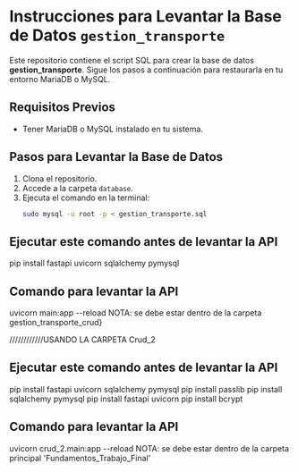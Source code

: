 # Instrucciones para Levantar la Base de Datos `gestion_transporte`

Este repositorio contiene el script SQL para crear la base de datos **gestion_transporte**. Sigue los pasos a continuación para restaurarla en tu entorno MariaDB o MySQL.

## Requisitos Previos

- Tener MariaDB o MySQL instalado en tu sistema.

## Pasos para Levantar la Base de Datos

1. Clona el repositorio.
2. Accede a la carpeta `database`.
3. Ejecuta el comando en la terminal:
   ```bash
   sudo mysql -u root -p < gestion_transporte.sql


## Ejecutar este comando antes de levantar la API
   pip install fastapi uvicorn sqlalchemy pymysql

## Comando para levantar la API
   uvicorn main:app --reload
   NOTA: se debe estar dentro de la carpeta gestion_transporte_crud}

////////////USANDO LA CARPETA Crud_2
## Ejecutar este comando antes de levantar la API
   pip install fastapi uvicorn sqlalchemy pymysql
   pip install passlib
   pip install sqlalchemy pymysql
   pip install fastapi uvicorn
   pip install bcrypt

   ## Comando para levantar la API
   uvicorn crud_2.main:app --reload
   NOTA: se debe estar dentro de la carpeta principal 'Fundamentos_Trabajo_Final'
